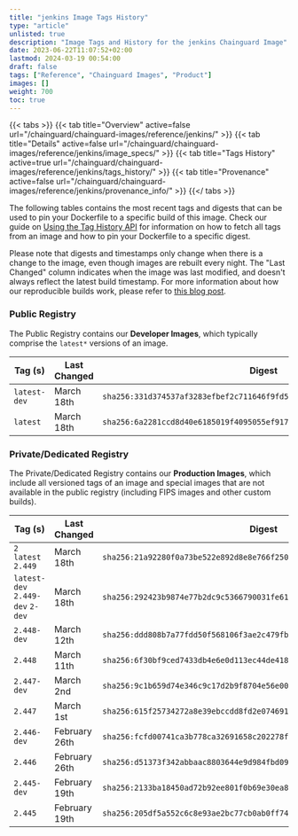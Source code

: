 ```yaml
---
title: "jenkins Image Tags History"
type: "article"
unlisted: true
description: "Image Tags and History for the jenkins Chainguard Image"
date: 2023-06-22T11:07:52+02:00
lastmod: 2024-03-19 00:54:00
draft: false
tags: ["Reference", "Chainguard Images", "Product"]
images: []
weight: 700
toc: true
---
```


{{< tabs >}}
{{< tab title="Overview" active=false url="/chainguard/chainguard-images/reference/jenkins/" >}}
{{< tab title="Details" active=false url="/chainguard/chainguard-images/reference/jenkins/image_specs/" >}}
{{< tab title="Tags History" active=true url="/chainguard/chainguard-images/reference/jenkins/tags_history/" >}}
{{< tab title="Provenance" active=false url="/chainguard/chainguard-images/reference/jenkins/provenance_info/" >}}
{{</ tabs >}}

The following tables contains the most recent tags and digests that can be used to pin your Dockerfile to a specific build of this image. Check our guide on [Using the Tag History API](/chainguard/chainguard-images/using-the-tag-history-api/) for information on how to fetch all tags from an image and how to pin your Dockerfile to a specific digest.

Please note that digests and timestamps only change when there is a change to the image, even though images are rebuilt every night. The "Last Changed" column indicates when the image was last modified, and doesn't always reflect the latest build timestamp. For more information about how our reproducible builds work, please refer to [this blog post](https://www.chainguard.dev/unchained/reproducing-chainguards-reproducible-image-builds).

### Public Registry
The Public Registry contains our **Developer Images**, which typically comprise the `latest*` versions of an image.

| Tag (s)       | Last Changed | Digest                                                                    |
|---------------|--------------|---------------------------------------------------------------------------|
|  `latest-dev` | March 18th   | `sha256:331d374537af3283efbef2c711646f9fd59f4f75f0da076f26fb7d7aa82838b8` |
|  `latest`     | March 18th   | `sha256:6a2281ccd8d40e6185019f4095055ef9178d1240341a4f018f665aecc13cc3d8` |


### Private/Dedicated Registry
The Private/Dedicated Registry contains our **Production Images**, which include all versioned tags of an image and special images that are not available in the public registry (including FIPS images and other custom builds).

| Tag (s)                           | Last Changed  | Digest                                                                    |
|-----------------------------------|---------------|---------------------------------------------------------------------------|
|  `2` `latest` `2.449`             | March 18th    | `sha256:21a92280f0a73be522e892d8e8e766f250b7787543cb03d256d35b80a4853478` |
|  `latest-dev` `2.449-dev` `2-dev` | March 18th    | `sha256:292423b9874e77b2dc9c5366790031fe61fd710c3e674706c9441915fe982db8` |
|  `2.448-dev`                      | March 12th    | `sha256:ddd808b7a77fdd50f568106f3ae2c479fb58b6e18bdce68391f3097ed538c4e4` |
|  `2.448`                          | March 11th    | `sha256:6f30bf9ced7433db4e6e0d113ec44de4181aa94f710a3808a94bdcc2619699fb` |
|  `2.447-dev`                      | March 2nd     | `sha256:9c1b659d74e346c9c17d2b9f8704e56e000126c93db80484d5b66567b8095c33` |
|  `2.447`                          | March 1st     | `sha256:615f25734272a8e39ebccdd8fd2e0746910e663caf400efee2bf2e6dd784a600` |
|  `2.446-dev`                      | February 26th | `sha256:fcfd00741ca3b778ca32691658c202278f84a24235902ab8d3260949a81ddcb9` |
|  `2.446`                          | February 26th | `sha256:d51373f342abbaac8803644e9d984fbd09c77d16d63ef036a5601c8d6a508f82` |
|  `2.445-dev`                      | February 19th | `sha256:2133ba18450ad72b92ee801f0b69e30ea867c37c20d462c041d6bd9982bd9208` |
|  `2.445`                          | February 19th | `sha256:205df5a552c6c8e93ae2bc77cb0ab0ff74fc2f01a067535084592d567e0b6d6f` |

